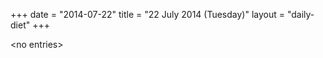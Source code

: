 +++
date = "2014-07-22"
title = "22 July 2014 (Tuesday)"
layout = "daily-diet"
+++


\<no entries\>


